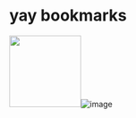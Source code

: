 # yay bookmarks
<img src="blob:chrome-untrusted://media-app/a592a25e-f240-42a7-8fc0-269b740e7afc" width=128 height=128 />![image](https://user-images.githubusercontent.com/58989921/166461023-f5ff2f59-f4de-406f-b9ba-cd83daf98060.png)
